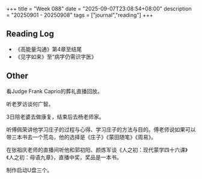 +++
title = "Week 088"
date = "2025-09-07T23:08:54+08:00"
description = "20250901 - 20250908"
tags = ["journal","reading"]
+++

## Reading Log
* 《高能量沟通》第4章至结尾
* 《见字如来》至“病字仍需识字医》

## Other

看Judge Frank Caprio的葬礼直播回放。

听老罗访谈何广智。

3日陪老婆去做康复，结束后去杨老师家。

听傅佩荣讲他学习庄子的过程与心得、学习庄子的方法与目的。傅老师说如果可以带三本书去一个荒岛，他的选择是《庄子》《蒙田随笔》《周易》。

在张祖庆老师的直播间听他和郭初阳、颜炼军谈《人之初：现代蒙学四十六课》《人之初：母语九章》，直播中奖，奖品是一本书。

制作启动U盘三个。
